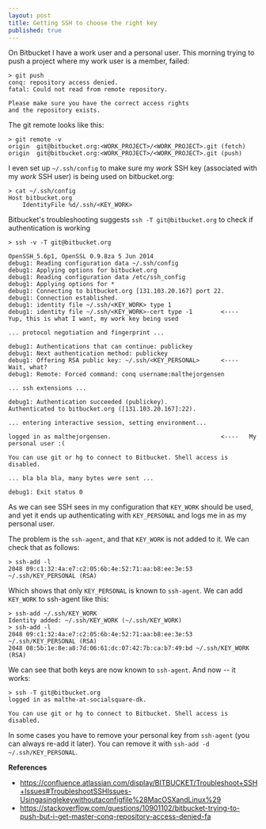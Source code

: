 ```yaml
---
layout: post
title: Getting SSH to choose the right key
published: true
---
```


On Bitbucket I have a work user and a personal user.
This morning trying to push a project where my work user is a member, failed:

    > git push
    conq: repository access denied.
    fatal: Could not read from remote repository.

    Please make sure you have the correct access rights
    and the repository exists.

The git remote looks like this:

    > git remote -v
    origin  git@bitbucket.org:<WORK_PROJECT>/<WORK_PROJECT>.git (fetch)
    origin  git@bitbucket.org:<WORK_PROJECT>/<WORK_PROJECT>.git (push)

I even set up `~/.ssh/config` to make sure my _work_ SSH key (associated with my _work_ SSH user)
is being used on bitbucket.org:

    > cat ~/.ssh/config
    Host bitbucket.org
        IdentityFile %d/.ssh/<KEY_WORK>


Bitbucket's troubleshooting suggests `ssh -T git@bitbucket.org` to check if
authentication is working

    > ssh -v -T git@bitbucket.org

    OpenSSH_5.6p1, OpenSSL 0.9.8za 5 Jun 2014
    debug1: Reading configuration data ~/.ssh/config
    debug1: Applying options for bitbucket.org
    debug1: Reading configuration data /etc/ssh_config
    debug1: Applying options for *
    debug1: Connecting to bitbucket.org [131.103.20.167] port 22.
    debug1: Connection established.
    debug1: identity file ~/.ssh/<KEY_WORK> type 1
    debug1: identity file ~/.ssh/<KEY_WORK>-cert type -1        <----   Yup, this is what I want, my work key being used

    ... protocol negotiation and fingerprint ...

    debug1: Authentications that can continue: publickey
    debug1: Next authentication method: publickey
    debug1: Offering RSA public key: ~/.ssh/<KEY_PERSONAL>      <----   Wait, what?
    debug1: Remote: Forced command: conq username:malthejorgensen

    ... ssh extensions ...

    debug1: Authentication succeeded (publickey).
    Authenticated to bitbucket.org ([131.103.20.167]:22).
    
    ... entering interactive session, setting environment...
    
    logged in as malthejorgensen.                               <----   My personal user :(

    You can use git or hg to connect to Bitbucket. Shell access is disabled.
    
    ... bla bla bla, many bytes were sent ...
    
    debug1: Exit status 0

As we can see SSH sees in my configuration that `KEY_WORK` should be used, and
yet it ends up authenticating with `KEY_PERSONAL` and logs me in as my
personal user.

The problem is the `ssh-agent`, and that `KEY_WORK` is not added to it. We can
check that as follows:

    > ssh-add -l
    2048 09:c1:32:4a:e7:c2:05:6b:4e:52:71:aa:b8:ee:3e:53 ~/.ssh/KEY_PERSONAL (RSA)

Which shows that only `KEY_PERSONAL` is known to `ssh-agent`. We can add
`KEY_WORK` to ssh-agent like this:

    > ssh-add ~/.ssh/KEY_WORK
    Identity added: ~/.ssh/KEY_WORK (~/.ssh/KEY_WORK)
    > ssh-add -l
    2048 09:c1:32:4a:e7:c2:05:6b:4e:52:71:aa:b8:ee:3e:53 ~/.ssh/KEY_PERSONAL (RSA)
    2048 08:5b:1e:8e:a8:7d:06:61:dc:07:42:7b:ca:b7:49:bd ~/.ssh/KEY_WORK (RSA)

We can see that both keys are now known to `ssh-agent`.
And now -- it works:

    > ssh -T git@bitbucket.org
    logged in as malthe-at-socialsquare-dk.

    You can use git or hg to connect to Bitbucket. Shell access is disabled.

In some cases you have to remove your personal key from `ssh-agent` (you can
always re-add it later). You can remove it with `ssh-add -d ~/.ssh/KEY_PERSONAL`.

**References**

* <https://confluence.atlassian.com/display/BITBUCKET/Troubleshoot+SSH+Issues#TroubleshootSSHIssues-Usingasinglekeywithoutaconfigfile%28MacOSXandLinux%29>
* <https://stackoverflow.com/questions/10901102/bitbucket-trying-to-push-but-i-get-master-conq-repository-access-denied-fa>